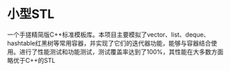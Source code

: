 # 小型STL
一个手搓精简版C++标准模板库。本项目主要模拟了vector、list、deque、hashtable红黑树等常用容器，并实现了它们的迭代器功能，能够与容器结合使用。进行了性能测试和功能测试，测试覆盖率达到了100%，其性能在大多数方面略优于C++的STL
